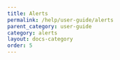 ```yaml
---
title: Alerts
permalink: /help/user-guide/alerts
parent_category: user-guide
category: alerts
layout: docs-category
order: 5
---
```

